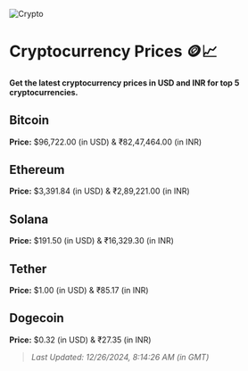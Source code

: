 
![Crypto](https://www.techguide.com.au/wp-content/uploads/2020/11/crypto3.jpeg)

# Cryptocurrency Prices 🪙📈

#### Get the latest cryptocurrency prices in USD and INR for top 5 cryptocurrencies.

## Bitcoin

**Price:** $96,722.00 (in USD) & ₹82,47,464.00 (in INR)

## Ethereum

**Price:** $3,391.84 (in USD) & ₹2,89,221.00 (in INR)

## Solana

**Price:** $191.50 (in USD) & ₹16,329.30 (in INR)

## Tether

**Price:** $1.00 (in USD) & ₹85.17 (in INR)

## Dogecoin

**Price:** $0.32 (in USD) & ₹27.35 (in INR)

> _Last Updated: 12/26/2024, 8:14:26 AM (in GMT)_
